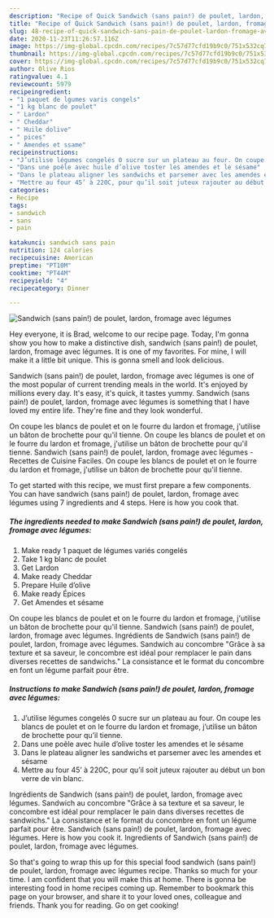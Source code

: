 ```yaml
---
description: "Recipe of Quick Sandwich (sans pain!) de poulet, lardon, fromage avec légumes"
title: "Recipe of Quick Sandwich (sans pain!) de poulet, lardon, fromage avec légumes"
slug: 48-recipe-of-quick-sandwich-sans-pain-de-poulet-lardon-fromage-avec-legumes
date: 2020-11-23T11:26:57.116Z
image: https://img-global.cpcdn.com/recipes/7c57d77cfd19b9c0/751x532cq70/sandwich-sans-pain-de-poulet-lardon-fromage-avec-legumes-photo-principale-de-la-recette.jpg
thumbnail: https://img-global.cpcdn.com/recipes/7c57d77cfd19b9c0/751x532cq70/sandwich-sans-pain-de-poulet-lardon-fromage-avec-legumes-photo-principale-de-la-recette.jpg
cover: https://img-global.cpcdn.com/recipes/7c57d77cfd19b9c0/751x532cq70/sandwich-sans-pain-de-poulet-lardon-fromage-avec-legumes-photo-principale-de-la-recette.jpg
author: Olive Rios
ratingvalue: 4.1
reviewcount: 5979
recipeingredient:
- "1 paquet de lgumes varis congels"
- "1 kg blanc de poulet"
- " Lardon"
- " Cheddar"
- " Huile dolive"
- " pices"
- " Amendes et ssame"
recipeinstructions:
- "J’utilise légumes congelés 0 sucre sur un plateau au four. On coupe les blancs de poulet et on le fourre du lardon et fromage, j’utilise un bâton de brochette pour qu’il tienne."
- "Dans une poêle avec huile d’olive toster les amendes et le sésame"
- "Dans le plateau aligner les sandwichs et parsemer avec les amendes et sésame"
- "Mettre au four 45’ à 220C, pour qu’il soit juteux rajouter au début un bon verre de vin blanc."
categories:
- Recipe
tags:
- sandwich
- sans
- pain

katakunci: sandwich sans pain 
nutrition: 124 calories
recipecuisine: American
preptime: "PT10M"
cooktime: "PT44M"
recipeyield: "4"
recipecategory: Dinner

---
```



![Sandwich (sans pain!) de poulet, lardon, fromage avec légumes](https://img-global.cpcdn.com/recipes/7c57d77cfd19b9c0/751x532cq70/sandwich-sans-pain-de-poulet-lardon-fromage-avec-legumes-photo-principale-de-la-recette.jpg)

Hey everyone, it is Brad, welcome to our recipe page. Today, I'm gonna show you how to make a distinctive dish, sandwich (sans pain!) de poulet, lardon, fromage avec légumes. It is one of my favorites. For mine, I will make it a little bit unique. This is gonna smell and look delicious.

Sandwich (sans pain!) de poulet, lardon, fromage avec légumes is one of the most popular of current trending meals in the world. It's enjoyed by millions every day. It's easy, it's quick, it tastes yummy. Sandwich (sans pain!) de poulet, lardon, fromage avec légumes is something that I have loved my entire life. They're fine and they look wonderful.

On coupe les blancs de poulet et on le fourre du lardon et fromage, j&#39;utilise un bâton de brochette pour qu&#39;il tienne. On coupe les blancs de poulet et on le fourre du lardon et fromage, j&#39;utilise un bâton de brochette pour qu&#39;il tienne. Sandwich (sans pain!) de poulet, lardon, fromage avec légumes - Recettes de Cuisine Faciles. On coupe les blancs de poulet et on le fourre du lardon et fromage, j&#39;utilise un bâton de brochette pour qu&#39;il tienne.


To get started with this recipe, we must first prepare a few components. You can have sandwich (sans pain!) de poulet, lardon, fromage avec légumes using 7 ingredients and 4 steps. Here is how you cook that.

<!--inarticleads1-->

##### The ingredients needed to make Sandwich (sans pain!) de poulet, lardon, fromage avec légumes:

1. Make ready 1 paquet de légumes variés congelés
1. Take 1 kg blanc de poulet
1. Get  Lardon
1. Make ready  Cheddar
1. Prepare  Huile d’olive
1. Make ready  Épices
1. Get  Amendes et sésame


On coupe les blancs de poulet et on le fourre du lardon et fromage, j&#39;utilise un bâton de brochette pour qu&#39;il tienne. Sandwich (sans pain!) de poulet, lardon, fromage avec légumes. Ingrédients de Sandwich (sans pain!) de poulet, lardon, fromage avec légumes. Sandwich au concombre &#34;Grâce à sa texture et sa saveur, le concombre est idéal pour remplacer le pain dans diverses recettes de sandwichs.&#34; La consistance et le format du concombre en font un légume parfait pour être. 

<!--inarticleads2-->

##### Instructions to make Sandwich (sans pain!) de poulet, lardon, fromage avec légumes:

1. J’utilise légumes congelés 0 sucre sur un plateau au four. On coupe les blancs de poulet et on le fourre du lardon et fromage, j’utilise un bâton de brochette pour qu’il tienne.
1. Dans une poêle avec huile d’olive toster les amendes et le sésame
1. Dans le plateau aligner les sandwichs et parsemer avec les amendes et sésame
1. Mettre au four 45’ à 220C, pour qu’il soit juteux rajouter au début un bon verre de vin blanc.


Ingrédients de Sandwich (sans pain!) de poulet, lardon, fromage avec légumes. Sandwich au concombre &#34;Grâce à sa texture et sa saveur, le concombre est idéal pour remplacer le pain dans diverses recettes de sandwichs.&#34; La consistance et le format du concombre en font un légume parfait pour être. Sandwich (sans pain!) de poulet, lardon, fromage avec légumes. Here is how you cook it. Ingredients of Sandwich (sans pain!) de poulet, lardon, fromage avec légumes. 

So that's going to wrap this up for this special food sandwich (sans pain!) de poulet, lardon, fromage avec légumes recipe. Thanks so much for your time. I am confident that you will make this at home. There is gonna be interesting food in home recipes coming up. Remember to bookmark this page on your browser, and share it to your loved ones, colleague and friends. Thank you for reading. Go on get cooking!
